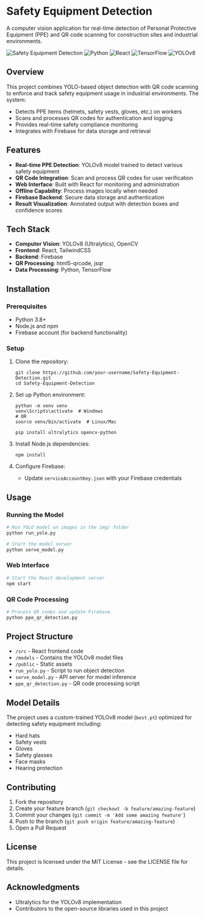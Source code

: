 # Safety Equipment Detection

A computer vision application for real-time detection of Personal Protective Equipment (PPE) and QR code scanning for construction sites and industrial environments.

![Safety Equipment Detection](https://img.shields.io/badge/Safety-AI%20Powered-blue)
![Python](https://img.shields.io/badge/Python-3.8%2B-brightgreen)
![React](https://img.shields.io/badge/React-18.2.0-61DAFB)
![TensorFlow](https://img.shields.io/badge/TensorFlow-2.0%2B-orange)
![YOLOv8](https://img.shields.io/badge/YOLOv8-Ultralytics-yellow)

## Overview

This project combines YOLO-based object detection with QR code scanning to enforce and track safety equipment usage in industrial environments. The system:

- Detects PPE items (helmets, safety vests, gloves, etc.) on workers
- Scans and processes QR codes for authentication and logging
- Provides real-time safety compliance monitoring
- Integrates with Firebase for data storage and retrieval

## Features

- **Real-time PPE Detection**: YOLOv8 model trained to detect various safety equipment
- **QR Code Integration**: Scan and process QR codes for user verification
- **Web Interface**: Built with React for monitoring and administration
- **Offline Capability**: Process images locally when needed
- **Firebase Backend**: Secure data storage and authentication
- **Result Visualization**: Annotated output with detection boxes and confidence scores

## Tech Stack

- **Computer Vision**: YOLOv8 (Ultralytics), OpenCV
- **Frontend**: React, TailwindCSS
- **Backend**: Firebase
- **QR Processing**: html5-qrcode, jsqr
- **Data Processing**: Python, TensorFlow

## Installation

### Prerequisites

- Python 3.8+
- Node.js and npm
- Firebase account (for backend functionality)

### Setup

1. Clone the repository:
   ```
   git clone https://github.com/your-username/Safety-Equipment-Detection.git
   cd Safety-Equipment-Detection
   ```

2. Set up Python environment:
   ```
   python -m venv venv
   venv\Scripts\activate  # Windows
   # OR
   source venv/bin/activate  # Linux/Mac
   
   pip install ultralytics opencv-python
   ```

3. Install Node.js dependencies:
   ```
   npm install
   ```

4. Configure Firebase:
   - Update `serviceAccountKey.json` with your Firebase credentials

## Usage

### Running the Model

```bash
# Run YOLO model on images in the img/ folder
python run_yolo.py

# Start the model server
python serve_model.py
```

### Web Interface

```bash
# Start the React development server
npm start
```

### QR Code Processing

```bash
# Process QR codes and update Firebase
python ppe_qr_detection.py
```

## Project Structure

- `/src` - React frontend code
- `/models` - Contains the YOLOv8 model files
- `/public` - Static assets
- `run_yolo.py` - Script to run object detection
- `serve_model.py` - API server for model inference
- `ppe_qr_detection.py` - QR code processing script

## Model Details

The project uses a custom-trained YOLOv8 model (`best.pt`) optimized for detecting safety equipment including:

- Hard hats
- Safety vests
- Gloves
- Safety glasses
- Face masks
- Hearing protection

## Contributing

1. Fork the repository
2. Create your feature branch (`git checkout -b feature/amazing-feature`)
3. Commit your changes (`git commit -m 'Add some amazing feature'`)
4. Push to the branch (`git push origin feature/amazing-feature`)
5. Open a Pull Request

## License

This project is licensed under the MIT License - see the LICENSE file for details.

## Acknowledgments

- Ultralytics for the YOLOv8 implementation
- Contributors to the open-source libraries used in this project 
